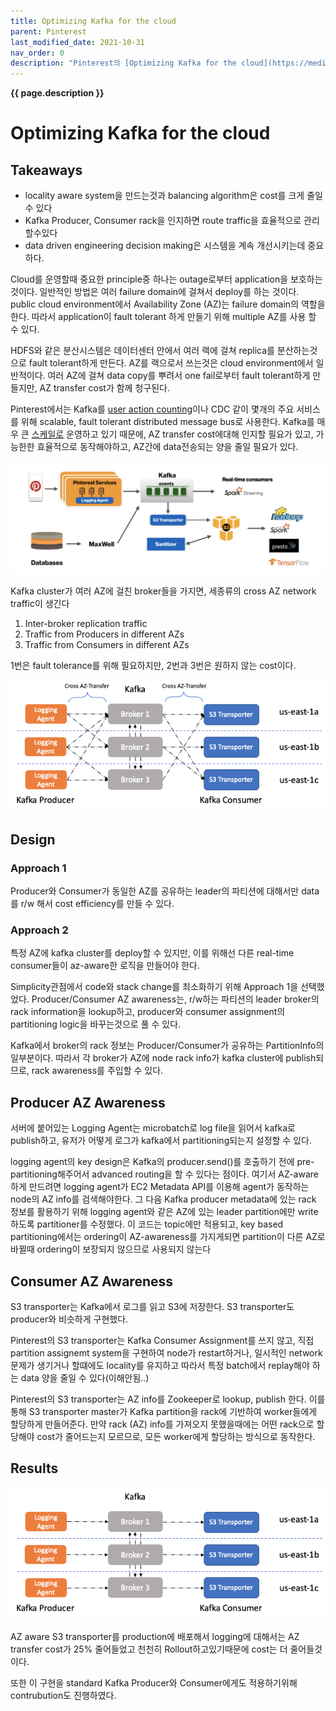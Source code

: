 ```yaml
---
title: Optimizing Kafka for the cloud
parent: Pinterest
last_modified_date: 2021-10-31
nav_order: 0
description: "Pinterest의 [Optimizing Kafka for the cloud](https://medium.com/pinterest-engineering/optimizing-kafka-for-the-cloud-4e936643fde0) 를 번역한 글 입니다."
---
```

**{{ page.description }}**

# Optimizing Kafka for the cloud

## Takeaways

- locality aware system을 만드는것과 balancing algorithm은 cost를 크게 줄일 수 있다
- Kafka Producer, Consumer rack을 인지하면 route traffic을 효율적으로 관리할수있다
- data driven engineering decision making은 시스템을 계속 개선시키는데 중요하다.

Cloud를 운영할때 중요한 principle중 하나는 outage로부터 application을 보호하는 것이다. 일반적인 방법은 여러 failure domain에 걸쳐서 deploy를 하는 것이다. public cloud environment에서 Availability Zone (AZ)는 failure domain의 역할을 한다. 따라서 application이 fault tolerant 하게 만들기 위해 multiple AZ를 사용 할 수 있다.

HDFS와 같은 분산시스템은 데이터센터 안에서 여러 랙에 걸쳐 replica를 분산하는것으로 fault tolerant하게 만든다. AZ를 랙으로서 쓰는것은 cloud environment에서 일반적이다. 여러 AZ에 걸쳐 data copy를 뿌려서 one fail로부터 fault tolerant하게 만들지만, AZ transfer cost가 함께 청구된다.

Pinterest에서는 Kafka를 [user action counting](https://medium.com/pinterest-engineering/building-a-real-time-user-action-counting-system-for-ads-88a60d9c9a)이나 CDC 같이 몇개의 주요 서비스를 위해 scalable, fault tolerant distributed message bus로 사용한다. Kafka를 매우 큰 [스케일로](https://medium.com/pinterest-engineering/how-pinterest-runs-kafka-at-scale-ff9c6f735be) 운영하고 있기 때문에, AZ transfer cost에대해 인지할 필요가 있고, 가능한한 효율적으로 동작해야하고, AZ간에 data전송되는 양을 줄일 필요가 있다.

![Architecture](optimizing-kafka-for-the-cloud/Untitled.png)

Kafka cluster가 여러 AZ에 걸친 broker들을 가지면, 세종류의 cross AZ network traffic이 생긴다

1. Inter-broker replication traffic
2. Traffic from Producers in different AZs
3. Traffic from Consumers in different AZs

1번은 fault tolerance를 위해 필요하지만, 2번과 3번은 원하지 않는 cost이다.

![problem](optimizing-kafka-for-the-cloud/Untitled1.png)

## Design

### Approach 1

Producer와 Consumer가 동일한 AZ를 공유하는 leader의 파티션에 대해서만 data를 r/w 해서 cost efficiency를 만들 수 있다.

### Approach 2

특정 AZ에 kafka cluster를 deploy할 수 있지만, 이를 위해선 다른 real-time consumer들이 az-aware한 로직을 만들어야 한다.

Simplicity관점에서 code와 stack change를 최소화하기 위해 Approach 1을 선택했었다. Producer/Consumer AZ awareness는, r/w하는 파티션의 leader broker의 rack information을 lookup하고, producer와 consumer assignment의 partitioning logic을 바꾸는것으로 풀 수 있다.

Kafka에서 broker의 rack 정보는 Producer/Consumer가 공유하는 PartitionInfo의 일부분이다. 따라서 각 broker가 AZ에 node rack info가 kafka cluster에 publish되므로, rack awareness를 주입할 수 있다.

## Producer AZ Awareness

서버에 붙어있는 Logging Agent는 microbatch로 log file을 읽어서 kafka로 publish하고, 유저가 어떻게 로그가 kafka에서 partitioning되는지 설정할 수 있다.

logging agent의 key design은 Kafka의 producer.send()를 호출하기 전에 pre-partitioning해주어서 advanced routing을 할 수 있다는 점이다. 여기서 AZ-aware하게 만드려면 logging agent가 EC2 Metadata API를 이용해 agent가 동작하는 node의 AZ info를 검색해야한다. 그 다음 Kafka producer metadata에 있는 rack 정보를 활용하기 위해 logging agent와 같은 AZ에 있는 leader partition에만 write하도록 partitioner를 수정했다. 이 코드는 topic에만 적용되고, key based partitioning에서는 ordering이 AZ-awareness를 가지게되면 partition이 다른 AZ로 바뀔때 ordering이 보장되지 않으므로 사용되지 않는다

## Consumer AZ Awareness

S3 transporter는 Kafka에서 로그를 읽고 S3에 저장한다. S3 transporter도 producer와 비슷하게 구현했다.

Pinterest의 S3 transporter는 Kafka Consumer Assignment를 쓰지 않고, 직접 partition assignemt system을 구현하여 node가 restart하거나, 일시적인 network 문제가 생기거나 할떄에도 locality를 유지하고 따라서 특정 batch에서 replay해야 하는 data 양을 줄일 수 있다(이해안됨..)

Pinterest의 S3 transporter는 AZ info를 Zookeeper로 lookup, publish 한다. 이를 통해 S3 transporter master가 Kafka partition을 rack에 기반하여 worker들에게 할당하게 만들어준다. 만약 rack (AZ) info를 가져오지 못했을때에는 어떤 rack으로 할당해야 cost가 줄어드는지 모르므로, 모든 worker에게 할당하는 방식으로 동작한다.

## Results

![result](optimizing-kafka-for-the-cloud/Untitled2.png)

AZ aware S3 transporter를 production에 배포해서 logging에 대해서는 AZ transfer cost가 25% 줄어들었고 천천히 Rollout하고있기때문에 cost는 더 줄어들것이다.

또한 이 구현을 standard Kafka Producer와 Consumer에게도 적용하기위해 contrubution도 진행하였다.